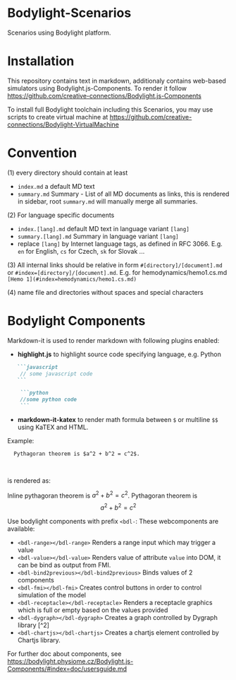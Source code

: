 # Bodylight-Scenarios
Scenarios using Bodylight platform.

# Installation
This repository contains text in markdown, additionaly contains web-based simulators using
Bodylight.js-Components. To render it follow https://github.com/creative-connections/Bodylight.js-Components

To install full Bodylight toolchain including this Scenarios, you may use scripts to create virtual machine at
https://github.com/creative-connections/Bodylight-VirtualMachine

# Convention

(1) every directory should contain at least 
  * `index.md` a default MD text
  * `summary.md` Summary - List of all MD documents as links, this is rendered in sidebar, root `summary.md` will manually merge all summaries.
  
(2) For language specific documents
  * `index.[lang].md` default MD text in language variant `[lang]`
  * `summary.[lang].md` Summary in language variant `[lang]`
  * replace `[lang]` by Internet language tags, as defined in RFC 3066. E.g. `en` for English, `cs` for Czech, `sk` for Slovak ...
    
(3) All internal links should be relative in form `#[directory]/[document].md` or `#index=[directory]/[document].md`.
E.g. for hemodynamics/hemo1.cs.md `[Hemo 1](#index=hemodynamics/hemo1.cs.md)`   

(4) name file and directories without spaces and special characters

# Bodylight Components

Markdown-it is used to render markdown with following plugins enabled: 
* **highlight.js** to highlight source code specifying language, e.g. Python 
 ```markdown
    ```javascript
     // some javascript code
    ``` 
```

```markdown
    ```python
    //some python code
    ```
```
* **markdown-it-katex** to render math formula between `$` or multiline `$$` using KaTEX and HTML.

Example:
```markdown
  Pythagoran theorem is $a^2 + b^2 = c^2$.
  
  
```
is rendered as:

Inline pythagoran theorem is $a^2 + b^2 = c^2$.
Pythagoran theorem is 
$$a^2 + b^2 = c^2$$

Use bodylight components with prefix `<bdl-`:
These webcomponents are available:

* `<bdl-range></bdl-range>` Renders a range input which may trigger a value
* `<bdl-value></bdl-value>` Renders value of attribute `value` into DOM, it can be bind as output from FMI.
* `<bdl-bind2previous></bdl-bind2previous>` Binds values of 2 components 
* `<bdl-fmi></bdl-fmi>` Creates control buttons in order to control simulation of the model
* `<bdl-receptacle></bdl-receptacle>` Renders a receptacle graphics which is full or empty based on the values provided
* `<bdl-dygraph></bdl-dygraph>` Creates a graph controlled by Dygraph library [^2]
* `<bdl-chartjs></bdl-chartjs>` Creates a chartjs element controlled by Chartjs library.

For further doc about components, see 
https://bodylight.physiome.cz/Bodylight.js-Components/#index=doc/usersguide.md
 
